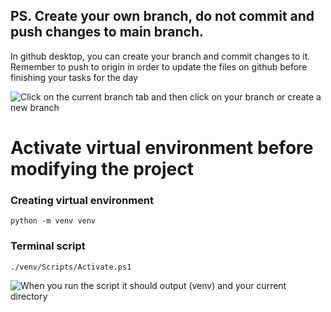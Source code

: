 ## PS. Create your own branch, do not commit and push changes to main branch.

In github desktop, you can create your branch and commit changes to it. Remember to push to origin in order to update the files on github before finishing your tasks for the day

![Click on the current branch tab and then click on your branch or create a new branch](https://drive.google.com/uc?export=view&id=1WcDyUt8rUooKIHnXl5lbAVgyUXM4KsQy)

# Activate virtual environment before modifying the project

### Creating virtual environment
```
python -m venv venv
```

### Terminal script
``` 
./venv/Scripts/Activate.ps1 
```

![When you run the script it should output (venv) and your current directory](https://drive.google.com/uc?export=view&id=1V_RvTTPa-G2mETTVP8LhDuGztcweCI7f)
